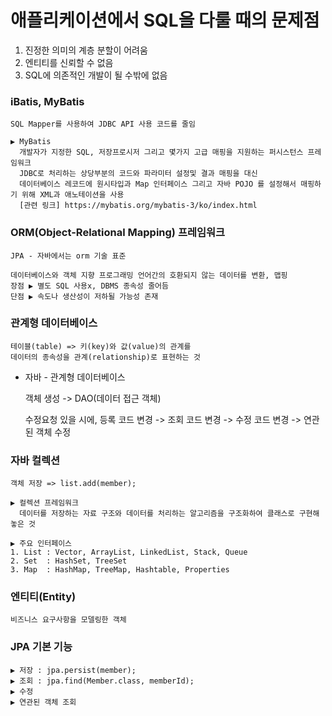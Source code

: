 
# 애플리케이션에서 SQL을 다룰 때의 문제점
1. 진정한 의미의 계층 분할이 어려움
2. 엔티티를 신뢰할 수 없음
3. SQL에 의존적인 개발이 될 수밖에 없음


### iBatis, MyBatis

    SQL Mapper를 사용하여 JDBC API 사용 코드를 줄임
    
    ▶︎ MyBatis
      개발자가 지정한 SQL, 저장프로시저 그리고 몇가지 고급 매핑을 지원하는 퍼시스턴스 프레임워크
      JDBC로 처리하는 상당부분의 코드와 파라미터 설정및 결과 매핑을 대신
      데이터베이스 레코드에 원시타입과 Map 인터페이스 그리고 자바 POJO 를 설정해서 매핑하기 위해 XML과 애노테이션을 사용
      [관련 링크] https://mybatis.org/mybatis-3/ko/index.html
    
### ORM(Object-Relational Mapping) 프레임워크

    JPA - 자바에서는 orm 기술 표준
    
    데이터베이스와 객체 지향 프로그래밍 언어간의 호환되지 않는 데이터를 변환, 맵핑
    장점 ▶︎ 별도 SQL 사용x, DBMS 종속성 줄어듬
    단점 ▶︎ 속도나 생산성이 저하될 가능성 존재
      
### 관계형 데이터베이스
    
    테이블(table) => 키(key)와 값(value)의 관계를
    데이터의 종속성을 관계(relationship)로 표현하는 것

* 자바 - 관계형 데이터베이스

  객체 생성 -> DAO(데이터 접근 객체)   
  
  수정요청 있을 시에,
  등록 코드 변경 -> 조회 코드 변경 -> 수정 코드 변경 -> 연관된 객체 수정
  
      
### 자바 컬렉션
    
    객체 저장 => list.add(member);

    ▶︎ 컬렉션 프레임워크
      데이터를 저장하는 자료 구조와 데이터를 처리하는 알고리즘을 구조화하여 클래스로 구현해 놓은 것
    
    ▶︎ 주요 인터페이스
    1. List : Vector, ArrayList, LinkedList, Stack, Queue
    2. Set  : HashSet, TreeSet
    3. Map  : HashMap, TreeMap, Hashtable, Properties
    
### 엔티티(Entity)
    
    비즈니스 요구사항을 모델링한 객체
    
### JPA 기본 기능
    
    ▶︎ 저장 : jpa.persist(member);
    ▶︎ 조회 : jpa.find(Member.class, memberId);
    ▶︎ 수정
    ▶︎ 연관된 객체 조회
